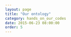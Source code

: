 ```yaml
---
layout: page
title: "Our ontology"
category: hands_on_our_codes
date: 2015-06-23 08:00:00
order: 5
---
```




